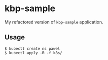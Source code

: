 # kbp-sample

My refactored version of `kbp-sample` application.

## Usage

```
$ kubectl create ns pawel
$ kubectl apply -R -f k8s/
```
